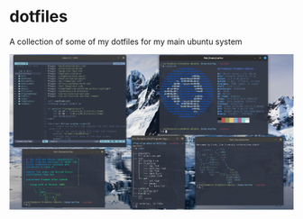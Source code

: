 # dotfiles
 
A collection of some of my dotfiles for my main ubuntu system

![Dotfiles](showcase.png)
